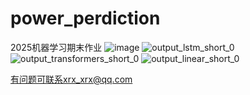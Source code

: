 # power_perdiction
2025机器学习期末作业
![image](https://github.com/user-attachments/assets/dfeca8a7-597a-4442-ae80-924e08365584)
![output_lstm_short_0](https://github.com/user-attachments/assets/2916133c-20b3-4d92-b1b0-efee3474e3fc)
![output_transformers_short_0](https://github.com/user-attachments/assets/3817974d-272b-43ab-9e54-d38755b32f50)
![output_linear_short_0](https://github.com/user-attachments/assets/8b6d6cb3-2106-4364-8a5c-feea743fb446)

有问题可联系xrx_xrx@qq.com
